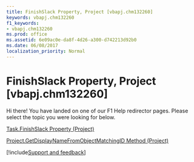 ```yaml
---
title: FinishSlack Property, Project [vbapj.chm132260]
keywords: vbapj.chm132260
f1_keywords:
- vbapj.chm132260
ms.prod: office
ms.assetid: 6e09ac0e-da8f-4d26-a300-d742213d92b0
ms.date: 06/08/2017
localization_priority: Normal
---
```



# FinishSlack Property, Project [vbapj.chm132260]

Hi there! You have landed on one of our F1 Help redirector pages. Please select the topic you were looking for below.

[Task.FinishSlack Property (Project)](https://msdn.microsoft.com/library/478b5cc7-0075-0876-1811-55cde2973463%28Office.15%29.aspx)

[Project.GetDisplayNameFromObjectMatchingID Method (Project)](https://msdn.microsoft.com/library/5e535f7b-fbd9-2989-57ed-583f491a448b%28Office.15%29.aspx)

[!include[Support and feedback](~/includes/feedback-boilerplate.md)]